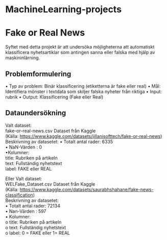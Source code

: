 # MachineLearning-projects
# Fake or Real News
Syftet med detta projekt är att undersöka möjligheterna att automatiskt klassificera nyhetsartiklar som antingen sanna eller falska med hjälp av maskininlärning.
## Problemformulering
•	Typ av problem: Binär klassificering (etiketterna är fake eller real)
•	Mål: Identifiera mönster i textdata som skiljer falska nyheter från riktiga
•	Input: rubrik
•	Output: Klassificering (Fake eller Real)
## Dataundersökning
Valt dataset:  
fake-or-real-news.csv Dataset från Kaggle  
(Källa: https://www.kaggle.com/datasets/jillanisofttech/fake-or-real-news)  
Beskrivning av datasetet:
•	Totalt antal rader: 6335  
•	NaN-Värden : 0  
•Kolumner:  
    	title: Rubriken på artikeln  
    	text: Fullständig nyhetstext  
    	label: FAKE eller REAL    

Eller Valt dataset:    
WELFake_Dataset.csv Dataset från Kaggle  
(Källa: https://www.kaggle.com/datasets/saurabhshahane/fake-news-classification)  
Beskrivning av datasetet:  
•	Totalt antal rader: 72134   
•	Nan-Värden : 597  
•	Kolumner:  
o	title: Rubriken på artikeln  
o	text: Fullständig nyhetstext  
o	label: 0 = FAKE eller 1= REAL  
